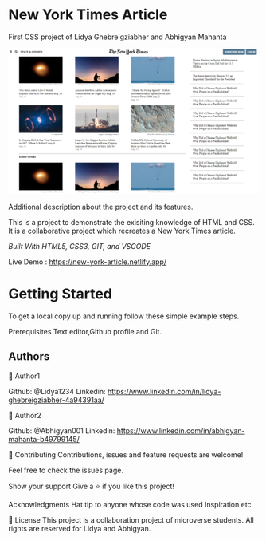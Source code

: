 # New York Times Article

First CSS project of Lidya Ghebreigziabher and Abhigyan Mahanta

<img src="images/projectpage.PNG" alt="NewYork_Times_Article">

Additional description about the project and its features.

This is a project to demonstrate the exisiting knowledge of HTML and CSS. It is a collaborative project which recreates a New York Times article.

<i>Built With HTML5, CSS3, GIT, and VSCODE</i>

Live Demo : https://new-york-article.netlify.app/

<h1>Getting Started</h1>

To get a local copy up and running follow these simple example steps.

Prerequisites Text editor,Github profile and Git.

<h2>Authors</h2>

👤 Author1

Github: @Lidya1234 Linkedin: https://www.linkedin.com/in/lidya-ghebreigziabher-4a94391aa/


👤 Author2

Github: @Abhigyan001 Linkedin: https://www.linkedin.com/in/abhigyan-mahanta-b49799145/

🤝 Contributing Contributions, issues and feature requests are welcome!

Feel free to check the issues page.

Show your support Give a ⭐️ if you like this project!

Acknowledgments Hat tip to anyone whose code was used Inspiration etc

📝 License This project is a collaboration project of microverse students. All rights are reserved for Lidya and Abhigyan.
